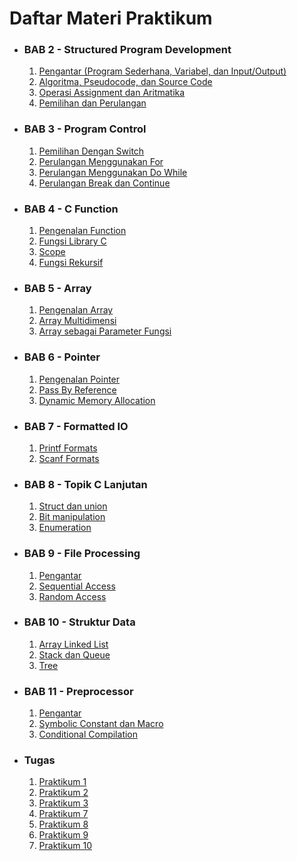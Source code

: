 # Daftar Materi Praktikum

- ### BAB 2 - Structured Program Development

  1. [Pengantar (Program Sederhana, Variabel, dan Input/Output)](BAB%202/1-ProgramSederhanaVariabelInputOutput.md)
  2. [Algoritma, Pseudocode, dan Source Code](BAB%202/2-AlgoritmaPseudocodeDanSourceCode.md)
  3. [Operasi Assignment dan Aritmatika](BAB%202/3-OperasiAssignmentDanAritmatika.md)
  4. [Pemilihan dan Perulangan](BAB%202/4-PemilihanPerulangan.md)

- ### BAB 3 - Program Control

  1. [Pemilihan Dengan Switch](BAB%203/1-PemilihanDenganSwitch.md)
  2. [Perulangan Menggunakan For](BAB%203/2-PerulanganMenggunakanFor.md)
  3. [Perulangan Menggunakan Do While](BAB%203/3-PerulanganMenggunakanDoWhile.md)
  4. [Perulangan Break dan Continue](BAB%203/4-PerulanganBreakContinue.md)

- ### BAB 4 - C Function

  1. [Pengenalan Function](BAB%204/1-PengenalanFunction.md)
  2. [Fungsi Library C](BAB%204/2-FungsiLibraryC.md)
  3. [Scope](BAB%204/3-Scope.md)
  4. [Fungsi Rekursif](BAB%204/4-Rekursi.md)

- ### BAB 5 - Array

  1. [Pengenalan Array](BAB%205/1-PengenalanArray.md)
  2. [Array Multidimensi](BAB%205/2-ArrayMultidimensi.md)
  3. [Array sebagai Parameter Fungsi](BAB%205/3-ArraySebagaiParameterFungsi.md)

- ### BAB 6 - Pointer

  1. [Pengenalan Pointer](BAB%206/1-Pengenalan.md)
  2. [Pass By Reference](BAB%206/2-PassByRef.md)
  3. [Dynamic Memory Allocation](BAB%206/3-DMA.md)

- ### BAB 7 - Formatted IO

  1. [Printf Formats](BAB%207/1-PrintfFormats.md)
  2. [Scanf Formats](BAB%207/2-ScanfFormats.md)

- ### BAB 8 - Topik C Lanjutan

  1. [Struct dan union](BAB%208/1-StructUnion.md)
  2. [Bit manipulation](BAB%208/2-BitManipulation.md)
  3. [Enumeration](BAB%208/3-Enum.md)

- ### BAB 9 - File Processing

  1. [Pengantar](BAB%209/1-Pengantar.md)
  2. [Sequential Access](BAB%209/2-SequentialAccess.md)
  3. [Random Access](BAB%209/3-RandomAccess.md)

- ### BAB 10 - Struktur Data

  1. [Array Linked List](BAB%2010/1-ArrayLinkedList.md)
  2. [Stack dan Queue](BAB%2010/2-StackQueue.md)
  3. [Tree](BAB%2010/3-Tree.md)

- ### BAB 11 - Preprocessor

  1. [Pengantar](BAB%2011/1-Pengantar.md)
  2. [Symbolic Constant dan Macro](BAB%2011/2-Symbolic-Constant-dan-Macro.md)
  3. [Conditional Compilation](BAB%2011/3-ConditionalCompilation.md)

- ### Tugas
  1. [Praktikum 1](Tugas/Praktikum-1.md)
  2. [Praktikum 2](Tugas/Praktikum-2.md)
  3. [Praktikum 3](Tugas/Praktikum-3.md)
  4. [Praktikum 7](Tugas/Praktikum-7.md)
  5. [Praktikum 8](Tugas/Praktikum-8.md)
  6. [Praktikum 9](Tugas/Praktikum-9.md)
  7. [Praktikum 10](Tugas/Praktikum-10.md)
